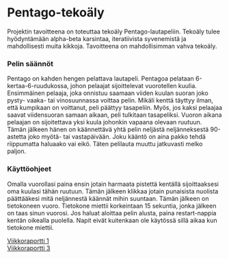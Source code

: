# Pentago-tekoäly
Projektin tavoitteena on toteuttaa tekoäly Pentago-lautapeliin. Tekoäly tulee hyödyntämään alpha-beta karsintaa, iteratiivista syvenemistä
ja mahdollisesti muita kikkoja. Tavoitteena on mahdollisimman vahva tekoäly.

### Pelin säännöt
Pentago on kahden hengen pelattava lautapeli. Pentagoa pelataan 6-kertaa-6-ruudukossa, johon pelaajat sijoittelevat vuorotellen kuulia. Ensimmäinen pelaaja, joka onnistuu saamaan viiden kuulan suoran joko pysty- vaaka- tai vinosuunnassa voittaa pelin. Mikäli kenttä täyttyy ilman, että kumpikaan on voittanut, peli päättyy tasapeliin. Myös, jos kaksi pelaajaa saavat viidensuoran samaan aikaan, peli tulkitaan tasapeliksi. Vuoron aikana pelaajan on sijoitettava yksi kuula johonkin vapaana olevaan ruutuun. Tämän jälkeen hänen on käännettävä yhtä pelin neljästä neljänneksestä 90-astetta joko myötä- tai vastapäivään. Joku kääntö on aina pakko tehdä riippumatta haluaako vai eikö. Täten pelilauta muuttu jatkuvasti melko paljon.

### Käyttöohjeet
Omalla vuorollasi paina ensin jotain harmaata pistettä kentällä sijoittaaksesi oma kuulasi tähän ruutuun. Tämän jälkeen klikkaa jotain punaisista nuolista päättääkesi mitä neljännestä käännät mihin suuntaan. Tämän jälkeen on tietokoneen vuoro. Tietokone miettii korkeintaan 15 sekuntia, jonka jälkeen on taas sinun vuorosi. Jos haluat aloittaa pelin alusta, paina restart-nappia kentän oikealla puolella. Napit eivät kuitenkaan ole käytössä sillä aikaa kun tietokone miettii.

[Viikkoraportti 1](https://github.com/tykkipeli/PentagoProject/blob/master/Dokumentaatio/viikkoraportti1.md)  
[Viikkoraportti 3](https://github.com/tykkipeli/PentagoProject/blob/master/Dokumentaatio/viikkoraportti3.md)
